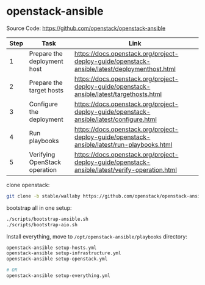 # openstack-ansible

Source Code: https://github.com/openstack/openstack-ansible

Step | Task | Link
---|---|---
1 | Prepare the deployment host | https://docs.openstack.org/project-deploy-guide/openstack-ansible/latest/deploymenthost.html
2 | Prepare the target hosts | https://docs.openstack.org/project-deploy-guide/openstack-ansible/latest/targethosts.html
3 | Configure the deployment | https://docs.openstack.org/project-deploy-guide/openstack-ansible/latest/configure.html
4 | Run playbooks | https://docs.openstack.org/project-deploy-guide/openstack-ansible/latest/run-playbooks.html
5 | Verifying OpenStack operation | https://docs.openstack.org/project-deploy-guide/openstack-ansible/latest/verify-operation.html

clone openstack:
```bash
git clone -b stable/wallaby https://github.com/openstack/openstack-ansible.git
```

bootstrap all in one setup:
```bash
./scripts/bootstrap-ansible.sh
./scripts/bootstrap-aio.sh
```

Install everything, move to `/opt/openstack-ansible/playbooks` directory:
```bash
openstack-ansible setup-hosts.yml
openstack-ansible setup-infrastructure.yml
openstack-ansible setup-openstack.yml

# OR
openstack-ansible setup-everything.yml
```

